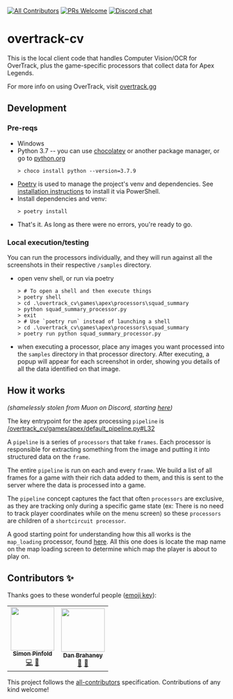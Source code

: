 [![All Contributors](https://img.shields.io/badge/all_contributors-1-orange.svg?style=flat-square)](#contributors-)
[![PRs Welcome](https://img.shields.io/badge/PRs-welcome-brightgreen.svg?style=flat-square)](http://makeapullrequest.com)
[![Discord chat](https://img.shields.io/badge/chat-on_discord-008080.svg?style=flat-square&logo=discord)](https://discord.gg/JywstAB)

# overtrack-cv
This is the local client code that handles Computer Vision/OCR for OverTrack, plus the game-specific processors that collect data for Apex Legends.

For more info on using OverTrack, visit [overtrack.gg](https://overtrack.gg/)
## Development
### Pre-reqs
* Windows
* Python 3.7 -- you can use [chocolatey](https://chocolatey.org/) or another package manager, or go to [python.org](https://www.python.org/downloads/windows/)
    ```
    > choco install python --version=3.7.9
    ```
* [Poetry](https://python-poetry.org) is used to manage the project's venv and dependencies. See [installation instructions](https://python-poetry.org/docs/#installation) to install it via PowerShell.
* Install dependencies and venv:
    ```
    > poetry install
    ```
* That's it. As long as there were no errors, you're ready to go.

### Local execution/testing
You can run the processors individually, and they will run against all the screenshots in their respective `/samples` directory.
* open venv shell, or run via poetry
    ```
    > # To open a shell and then execute things
    > poetry shell
    > cd .\overtrack_cv\games\apex\processors\squad_summary
    > python squad_summary_processor.py
    > exit
    > # Use `poetry run` instead of launching a shell
    > cd .\overtrack_cv\games\apex\processors\squad_summary
    > poetry run python squad_summary_processor.py
    ```
* when executing a processor, place any images you want processed into the `samples` directory in that processor directory. After executing, a popup will appear for each screenshot in order, showing you details of all the data identified on that image.

## How it works
_(shamelessly stolen from Muon on Discord, starting [here](https://discord.com/channels/274351102906859521/341810870910713857/822970261358772254))_

The key entrypoint for the apex processing `pipeline` is [/overtrack_cv/games/apex/default_pipeline.py#L32](https://github.com/overtrack-gg/overtrack-cv/blob/master/overtrack_cv/games/apex/default_pipeline.py#L32)

A `pipeline` is a series of `processors` that take `frames`. Each processor is responsible for extracting something from the image and putting it into structured data on the `frame`.

The entire `pipeline` is run on each and every `frame`. We build a list of all frames for a game with their rich data added to them, and this is sent to the server where the data is processed into a game.

The `pipeline` concept captures the fact that often `processors` are exclusive, as they are tracking only during a specific game state (ex: There is no need to track player coordinates while on the menu screen) so these `processors` are children of a `shortcircuit processor`.

A good starting point for understanding how this all works is the `map_loading` processor, found [here](https://github.com/overtrack-gg/overtrack-cv/blob/master/overtrack_cv/games/apex/processors/map_loading/map_loading_processor.py#L24). All this one does is locate the map name on the map loading screen to determine which map the player is about to play on.

## Contributors ✨

Thanks goes to these wonderful people ([emoji key](https://allcontributors.org/docs/en/emoji-key)):

<!-- ALL-CONTRIBUTORS-LIST:START - Do not remove or modify this section -->
<!-- prettier-ignore-start -->
<!-- markdownlint-disable -->
<table>
  <tr>
    <td align="center"><a href="https://overtrack.gg"><img src="https://avatars0.githubusercontent.com/u/2515062?v=4?s=100" width="100px;" alt=""/><br /><sub><b>Simon Pinfold</b></sub></a><br /><a href="https://github.com/overtrack-gg/overtrack-cv/commits?author=synap5e" title="Code">💻</a> <a href="#design-synap5e" title="Design">🎨</a></td>
    <td align="center"><a href="https://github.com/brahaney"><img src="https://avatars.githubusercontent.com/u/4593316?v=4?s=100" width="100px;" alt=""/><br /><sub><b>Dan Brahaney</b></sub></a><br /><a href="https://github.com/overtrack-gg/overtrack-cv/commits?author=brahaney" title="Documentation">📖</a> <a href="#data-brahaney" title="Data">🔣</a></td>
  </tr>
</table>

<!-- markdownlint-restore -->
<!-- prettier-ignore-end -->

<!-- ALL-CONTRIBUTORS-LIST:END -->

This project follows the [all-contributors](https://github.com/all-contributors/all-contributors) specification. Contributions of any kind welcome!
